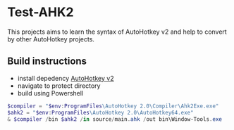 # Test-AHK2

This projects aims to learn the syntax of AutoHotkey v2 
and help to convert by other AutoHotkey projects.

## Build instructions
- install depedency [AutoHotkey v2](https://www.autohotkey.com/v2/)
- navigate to protect directory
- build using Powershell
```powershell
$compiler = "$env:ProgramFiles\AutoHotkey 2.0\Compiler\Ahk2Exe.exe"
$ahk2 = "$env:ProgramFiles\AutoHotkey 2.0\AutoHotkey64.exe"
& $compiler /bin $ahk2 /in source/main.ahk /out bin\Window-Tools.exe
```